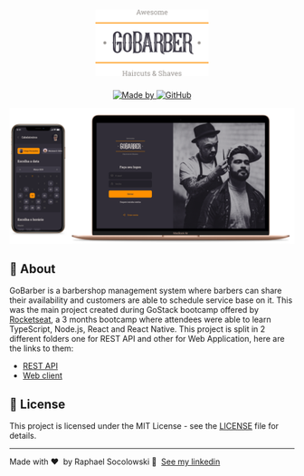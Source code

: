 <h1 align="center">
	<img alt="GoStack" src=".github/GoBarberLogo.svg" width="200px" />
</h1>

<p align="center">
	<a href="https://www.linkedin.com/in/raphaelswk/" target="_blank" rel="noopener noreferrer">
		<img alt="Made by" src="https://img.shields.io/badge/made%20by-Raphael%20Socolowski-%23FF9000">
	</a>
	<a href="https://github.com/raphaelswk/go-barber/blob/main/LICENSE">
		<img alt="GitHub" src="https://img.shields.io/github/license/raphaelswk/go-barber?color=%23FF9000">
	</a>
</p>

<img alt="Mockup" src=".github/GoBarberScreens.png">

## :bookmark: About
GoBarber is a barbershop management system where barbers can share their availability and customers are able to schedule service base on it.
This was the main project created during GoStack bootcamp offered by [Rocketseat](https://rocketseat.com.br/), a 3 months bootcamp where attendees were able to learn TypeScript, Node.js, React and React Native. This project is split in 2 different folders one for REST API and other for Web Application, here are the links to them:

- [REST API](https://github.com/raphaelswk/go-barber/tree/main/gobarber-backend)
- [Web client](https://github.com/raphaelswk/go-barber/tree/main/gobarber-web)

## 📝 License

This project is licensed under the MIT License - see the [LICENSE](LICENSE) file for details.

---

Made with ♥ &nbsp;by Raphael Socolowski 👋 &nbsp;[See my linkedin](https://www.linkedin.com/in/raphaelswk/)
